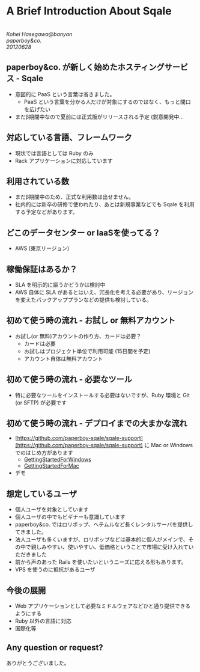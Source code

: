 A Brief Introduction About Sqale
=============
<br />
<address>Kohei Hasegawa@banyan<br />paperboy&co.<br />20120628</address>
<!-- data-x="-18000" -->
<!-- data-y="-1500" -->
<!-- data-rotate-y="90" -->

paperboy&co. が新しく始めたホスティングサービス - Sqale
----------
* 意図的に PaaS という言葉は省きました。
  * PaaS という言葉を分かる人だけが対象にするのではなく、もっと間口を広げたい
* まだβ期間中なので夏前には正式版がリリースされる予定 (鋭意開発中...

対応している言語、フレームワーク
----------
<!-- data-x="-9000" -->
<!-- data-y="-1500" -->
<!-- data-rotate-y="90" -->

* 現状では言語としては Ruby のみ
* Rack アプリケーションに対応しています

利用されている数
----------
<!-- data-x="-3000" -->
<!-- data-y="-1000" -->
<!-- data-rotate-y="100" -->

* まだβ期間中のため、正式な利用数は出せません。
* 社内的には新卒の研修で使われたり、あとは新規事業などでも Sqale を利用する予定などがあります。

どこのデータセンター or IaaSを使ってる？
----------

* AWS (東京リージョン)

稼働保証はあるか？
----------

* SLA を明示的に謳うかどうかは検討中
* AWS 自体に SLA があるとはいえ、冗長化を考える必要があり、リージョンを変えたバックアッププランなどの提供も検討している。

初めて使う時の流れ - お試し or 無料アカウント
----------

* お試し(or 無料)アカウントの作り方、カードは必要？
  * カードは必要
  * お試しはプロジェクト単位で利用可能 (15日間を予定)
  * アカウント自体は無料アカウント

初めて使う時の流れ - 必要なツール
----------

* 特に必要なツールをインストールする必要はないですが、Ruby 環境と Git (or SFTP) が必要です

初めて使う時の流れ - デプロイまでの大まかな流れ
----------

* [https://github.com/paperboy-sqale/sqale-support](https://github.com/paperboy-sqale/sqale-support) に Mac or Windows でのはじめ方があります
  * [GettingStartedForWindows](https://github.com/paperboy-sqale/sqale-support/wiki/GettingStartedForWindows)
  * [GettingStartedForMac](https://github.com/paperboy-sqale/sqale-support/wiki/GettingStartedForMac)
* デモ

想定しているユーザ
----------

* 個人ユーザを対象としています
* 個人ユーザの中でもビギナーも意識しています
* paperboy&co. ではロリポップ、ヘテムルなど長くレンタルサーバを提供してきました。
* 法人ユーザも多くいますが、ロリポップなどは基本的に個人がメインで、その中で親しみやすい、使いやすい、低価格ということで市場に受け入れていただきました
* 前から声のあった Rails を使いたいというニーズに応える形もあります。
* VPS を使うのに抵抗があるユーザ

今後の展開
----------

* Web アプリケーションとして必要なミドルウェアなどひと通り提供できるようにする
* Ruby 以外の言語に対応
* 国際化等

Any question or request?
----------

ありがとうございました。
